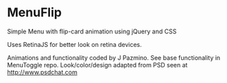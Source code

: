 # MenuFlip
Simple Menu with flip-card animation using jQuery and CSS

Uses RetinaJS for better look on retina devices.

Animations and functionality coded by J Pazmino.
See base functionality in MenuToggle repo.
Look/color/design adapted from PSD seen at http://www.psdchat.com
